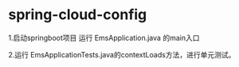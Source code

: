 # spring-cloud-config
1.启动springboot项目 运行 EmsApplication.java 的main入口 

2.运行 EmsApplicationTests.java的contextLoads方法，进行单元测试。
